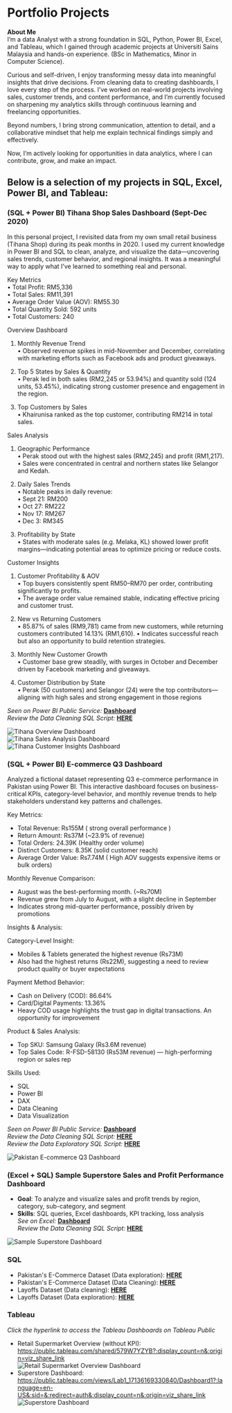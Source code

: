 # Portfolio Projects
**About Me**<br>
I’m a data Analyst with a strong foundation in SQL, Python, Power BI, Excel, and Tableau, which I gained through academic projects at Universiti Sains Malaysia and hands-on experience. (BSc in Mathematics, Minor in Computer Science). <br/>

Curious and self-driven, I enjoy transforming messy data into meaningful insights that drive decisions. From cleaning data to creating dashboards, I love every step of the process. I’ve worked on real-world projects involving sales, customer trends, and content performance, and I’m currently focused on sharpening my analytics skills through continuous learning and freelancing opportunities. <br/>

Beyond numbers, I bring strong communication, attention to detail, and a collaborative mindset that help me explain technical findings simply and effectively. <br/>

Now, I’m actively looking for opportunities in data analytics, where I can contribute, grow, and make an impact. <br/>

## Below is a selection of my projects in SQL, Excel, Power BI, and Tableau: <br/>

### (SQL + Power BI) Tihana Shop Sales Dashboard (Sept-Dec 2020)

In this personal project, I revisited data from my own small retail business (Tihana Shop) during its peak months in 2020. I used my current knowledge in Power BI and SQL to clean, analyze, and visualize the data—uncovering sales trends, customer behavior, and regional insights. It was a meaningful way to apply what I’ve learned to something real and personal.

Key Metrics <br/>
	•	Total Profit: RM5,336<br/>
	•	Total Sales: RM11,391<br/>
	•	Average Order Value (AOV): RM55.30<br/>
	•	Total Quantity Sold: 592 units<br/>
	•	Total Customers: 240<br/>

Overview Dashboard

1. Monthly Revenue Trend<br/>
	•	Observed revenue spikes in mid-November and December, correlating with marketing efforts such as Facebook ads and product giveaways.

2. Top 5 States by Sales & Quantity<br/>
	•	Perak led in both sales (RM2,245 or 53.94%) and quantity sold (124 units, 53.45%), indicating strong customer presence and engagement in the region.

3. Top Customers by Sales<br/>
	•	Khairunisa ranked as the top customer, contributing RM214 in total sales.

Sales Analysis

1. Geographic Performance<br/>
	•	Perak stood out with the highest sales (RM2,245) and profit (RM1,217).<br/>
	•	Sales were concentrated in central and northern states like Selangor and Kedah.

2. Daily Sales Trends<br/>
	•	Notable peaks in daily revenue:<br/>
	•	Sept 21: RM200<br/>
	•	Oct 27: RM222<br/>
	•	Nov 17: RM267<br/>
	•	Dec 3: RM345<br/>

3. Profitability by State<br/>
	•	States with moderate sales (e.g. Melaka, KL) showed lower profit margins—indicating potential areas to optimize pricing or reduce costs.<br/>

Customer Insights

1. Customer Profitability & AOV<br/>
	•	Top buyers consistently spent RM50–RM70 per order, contributing significantly to profits.<br/>
	•	The average order value remained stable, indicating effective pricing and customer trust.

2. New vs Returning Customers<br/>
	•	85.87% of sales (RM9,781) came from new customers, while returning customers contributed 14.13% (RM1,610).
	•	Indicates successful reach but also an opportunity to build retention strategies.

3. Monthly New Customer Growth<br/>
	•	Customer base grew steadily, with surges in October and December driven by Facebook marketing and giveaways.

4. Customer Distribution by State<br/>
	•	Perak (50 customers) and Selangor (24) were the top contributors—aligning with high sales and strong engagement in those regions

*Seen on Power BI Public Service:* **[Dashboard](https://app.powerbi.com/groups/me/reports/34dedb97-9bc9-4d0d-b2c1-75bf97d41a3b?ctid=0ad0fbf8-69ca-4e5e-afad-cd70424ac626&pbi_source=linkShare)** <br /> 
*Review the Data Cleaning SQL Script:* **[HERE](SQL_Data_Cleaning_Tihana.sql)** <br /> 

![Tihana Overview Dashboard](visuals/Tihana_Overview.png) <br />
![Tihana Sales Analysis Dashboard](visuals/Tihana_Sales_Analysis.png) <br />
![Tihana Customer Insights Dashboard](visuals/Tihana_Customer_Insights.png) <br />

### (SQL + Power BI) E-commerce Q3 Dashboard

Analyzed a fictional dataset representing Q3 e-commerce performance in Pakistan using Power BI. This interactive dashboard focuses on business-critical KPIs, category-level behavior, and monthly revenue trends to help stakeholders understand key patterns and challenges.<br/>

Key Metrics:
- Total Revenue: Rs155M ( strong overall performance )
- Return Amount: Rs37M (~23.9% of revenue)
- Total Orders: 24.39K (Healthy order volume)
- Distinct Customers: 8.35K (solid customer reach)
- Average Order Value: Rs7.74M ( High AOV suggests expensive items or bulk orders)

Monthly Revenue Comparison:
- August was the best-performing month. (~Rs70M)
- Revenue grew from July to August, with a slight decline in September
- Indicates strong mid-quarter performance, possibly driven by promotions

Insights & Analysis:

Category-Level Insight:
- Mobiles & Tablets generated the highest revenue (Rs73M)
- Also had the highest returns (Rs22M), suggesting a need to review product quality or buyer expectations

Payment Method Behavior:
- Cash on Delivery (COD): 86.64%
- Card/Digital Payments: 13.36%
- Heavy COD usage highlights the trust gap in digital transactions. An opportunity for improvement

Product & Sales Analysis:
- Top SKU: Samsung Galaxy (Rs3.6M revenue)
- Top Sales Code: R-FSD-58130 (Rs53M revenue) — high-performing region or sales rep

Skills Used:
- SQL
- Power BI
- DAX
- Data Cleaning
- Data Visualization

*Seen on Power BI Public Service:* **[Dashboard](https://app.powerbi.com/groups/me/reports/17e66c59-ecce-44e5-82b7-708a5a6e4efb?ctid=0ad0fbf8-69ca-4e5e-afad-cd70424ac626&pbi_source=linkShare)** <br /> 
*Review the Data Cleaning SQL Script:* **[HERE](SQL_Data_Cleaning_Pakistanec.sql)** <br /> 
*Review the Data Exploratory SQL Script:* **[HERE](SQL_Data_Exploratory_Pakistanec.sql)** <br /> 

![Pakistan E-commerce Q3 Dashboard](visuals/PowerBI_Pakistan_Ecommerce_Dashboard.png) <br />


### (Excel + SQL) Sample Superstore Sales and Profit Performance Dashboard

- **Goal**: To analyze and visualize sales and profit trends by region, category, sub-category, and segment  
- **Skills**: SQL queries, Excel dashboards, KPI tracking, loss analysis<br /> 
*See on Excel:* **[Dashboard](https://github.com/hidayatulnajwa/Data-Analyst-Portfolio/blob/a83f7e025b199caf8cc689ffd4198463a6bd5a81/Excel%20-%20Sales%20and%20Profit%20Performance%20Dasboard.xlsx)** <br /> 
*Review the Data Cleaning SQL Script:* **[HERE](https://github.com/hidayatulnajwa/Data-Analyst-Portfolio/blob/481d323b85ea8b6d0176fc7e3ca0bdb968c95e12/SQL%20-%20Data%20Cleaning%20samplesuperstore.sql)** <br /> 

![Sample Superstore Dashboard](visuals/SampleSuperstoreDashboard.png) <br />

### SQL

- Pakistan's E-Commerce Dataset (Data exploration): **[HERE](SQL_Data_Exploratory_Pakistanec.sql)** <br />
- Pakistan's E-Commerce Dataset (Data Cleaning): **[HERE](SQL_Data_Cleaning_Pakistanec.sql)** <br />
- Layoffs Dataset (Data cleaning): **[HERE](SQL_Data_Cleaning_world_layoffs.sql)** <br /> 
- Layoffs Dataset (Data exploration): **[HERE](SQL_Data_Exploratory_world_layoffs.sql)** <br />
  
### Tableau 

*Click the hyperlink to access the Tableau Dashboards on Tableau Public* <br />

- Retail Supermarket Overview (without KPI):<br />
  https://public.tableau.com/shared/579W7YZYB?:display_count=n&:origin=viz_share_link<br />
  ![Retail Supermarket Overview Dashboard](visuals/RetailSupermarketOverviewDashboard.png) <br />
- Superstore Dashboard:<br />
  https://public.tableau.com/views/Lab1_17136169330840/Dashboard1?:language=en-US&:sid=&:redirect=auth&:display_count=n&:origin=viz_share_link<br />
  ![Superstore Dashboard](visuals/SuperstoreDashboard.png)










